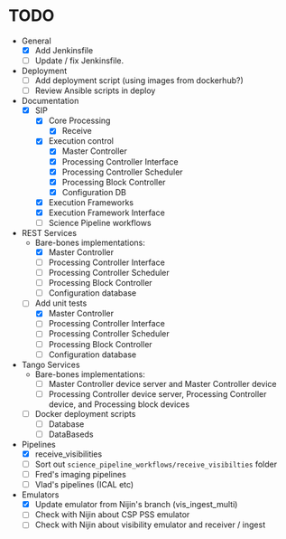 # TODO

- General
    - [x] Add Jenkinsfile
    - [ ] Update / fix Jenkinsfile.
- Deployment
    - [ ] Add deployment script (using images from dockerhub?)
    - [ ] Review Ansible scripts in deploy
- Documentation
    - [x] SIP
        - [x] Core Processing
            - [x] Receive
        - [x] Execution control
            - [x] Master Controller
            - [x] Processing Controller Interface
            - [x] Processing Controller Scheduler
            - [x] Processing Block Controller
            - [x] Configuration DB
        - [x] Execution Frameworks
        - [x] Execution Framework Interface
        - [ ] Science Pipeline workflows

- REST Services
    - Bare-bones implementations:
        - [x] Master Controller
        - [ ] Processing Controller Interface
        - [ ] Processing Controller Scheduler
        - [ ] Processing Block Controller
        - [ ] Configuration database
    - [ ] Add unit tests
        - [x] Master Controller
        - [ ] Processing Controller Interface
        - [ ] Processing Controller Scheduler
        - [ ] Processing Block Controller
        - [ ] Configuration database
    
- Tango Services
    - Bare-bones implementations:
        - [ ] Master Controller device server and Master Controller device
        - [ ] Processing Controller device server, Processing Controller 
              device, and Processing block devices
    - [ ] Docker deployment scripts
        - [ ] Database
        - [ ] DataBaseds

- Pipelines
   -  [x] receive_visibilities
   -  [ ] Sort out `science_pipeline_workflows/receive_visibilties` folder
   -  [ ] Fred's imaging pipelines
   -  [ ] Vlad's pipelines (ICAL etc)

- Emulators
    - [x] Update emulator from Nijin's branch (vis_ingest_multi)
    - [ ] Check with Nijin about CSP PSS emulator
    - [ ] Check with Nijin about visibility emulator and receiver / ingest
